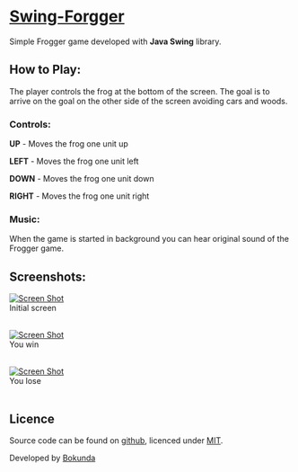 # [Swing-Forgger](https://github.com/bokunda/swing-frogger)

Simple Frogger game developed with **Java Swing** library.

## How to Play: 
The player controls the frog at the bottom of the screen. The goal is to arrive on the goal on the other side of the screen avoiding cars and woods.

### Controls: 
**UP** - Moves the frog one unit up

**LEFT** - Moves the frog one unit left

**DOWN** - Moves the frog one unit down

**RIGHT** - Moves the frog one unit right

### Music:
When the game is started in background you can hear original sound of the Frogger game.

## Screenshots:

[![Screen Shot](https://i.imgur.com/4UPXyqP.png)](#)<br>
Initial screen<br><br>

[![Screen Shot](https://i.imgur.com/XzllNt7.png)](#)<br>
You win<br><br>

[![Screen Shot](https://i.imgur.com/BWXgVeG.png)](#)<br>
You lose<br><br>


## Licence

Source code can be found on [github](https://github.com/georgeOsdDev/markdown-edit), licenced under [MIT](http://opensource.org/licenses/mit-license.php).

Developed by [Bokunda](#)

    
